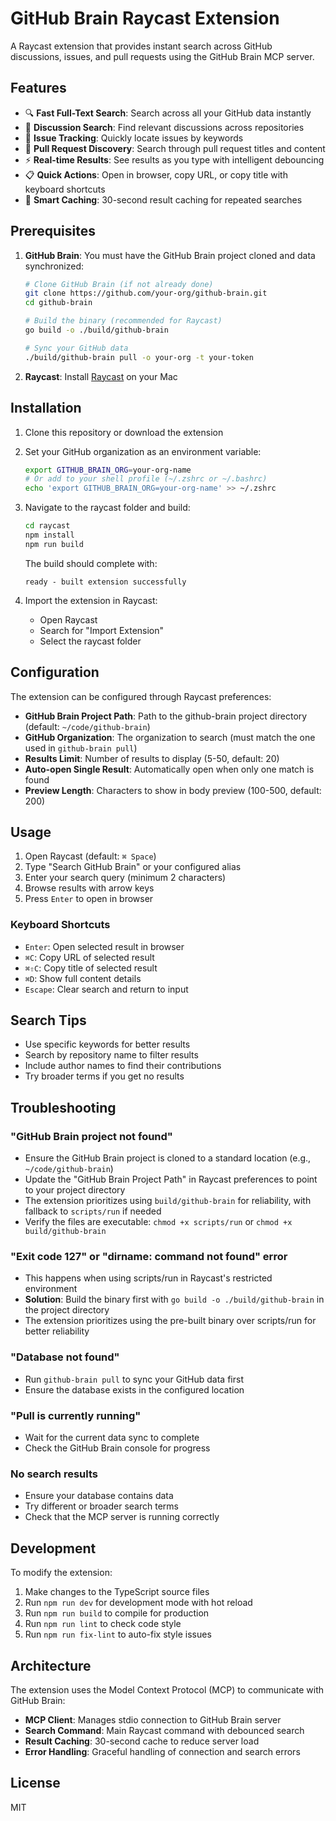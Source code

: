 # GitHub Brain Raycast Extension

A Raycast extension that provides instant search across GitHub discussions, issues, and pull requests using the GitHub Brain MCP server.

## Features

- 🔍 **Fast Full-Text Search**: Search across all your GitHub data instantly
- 💬 **Discussion Search**: Find relevant discussions across repositories
- 🐛 **Issue Tracking**: Quickly locate issues by keywords
- 🔀 **Pull Request Discovery**: Search through pull request titles and content
- ⚡ **Real-time Results**: See results as you type with intelligent debouncing
- 📋 **Quick Actions**: Open in browser, copy URL, or copy title with keyboard shortcuts
- 🎯 **Smart Caching**: 30-second result caching for repeated searches

## Prerequisites

1. **GitHub Brain**: You must have the GitHub Brain project cloned and data synchronized:
   ```bash
   # Clone GitHub Brain (if not already done)
   git clone https://github.com/your-org/github-brain.git
   cd github-brain
   
   # Build the binary (recommended for Raycast)
   go build -o ./build/github-brain
   
   # Sync your GitHub data
   ./build/github-brain pull -o your-org -t your-token
   ```

2. **Raycast**: Install [Raycast](https://raycast.com) on your Mac

## Installation

1. Clone this repository or download the extension
2. Set your GitHub organization as an environment variable:
   ```bash
   export GITHUB_BRAIN_ORG=your-org-name
   # Or add to your shell profile (~/.zshrc or ~/.bashrc)
   echo 'export GITHUB_BRAIN_ORG=your-org-name' >> ~/.zshrc
   ```
3. Navigate to the raycast folder and build:
   ```bash
   cd raycast
   npm install
   npm run build
   ```
   
   The build should complete with:
   ```
   ready - built extension successfully
   ```

4. Import the extension in Raycast:
   - Open Raycast
   - Search for "Import Extension"
   - Select the raycast folder

## Configuration

The extension can be configured through Raycast preferences:

- **GitHub Brain Project Path**: Path to the github-brain project directory (default: `~/code/github-brain`)
- **GitHub Organization**: The organization to search (must match the one used in `github-brain pull`)
- **Results Limit**: Number of results to display (5-50, default: 20)
- **Auto-open Single Result**: Automatically open when only one match is found
- **Preview Length**: Characters to show in body preview (100-500, default: 200)

## Usage

1. Open Raycast (default: `⌘ Space`)
2. Type "Search GitHub Brain" or your configured alias
3. Enter your search query (minimum 2 characters)
4. Browse results with arrow keys
5. Press `Enter` to open in browser

### Keyboard Shortcuts

- `Enter`: Open selected result in browser
- `⌘C`: Copy URL of selected result
- `⌘⇧C`: Copy title of selected result
- `⌘D`: Show full content details
- `Escape`: Clear search and return to input

## Search Tips

- Use specific keywords for better results
- Search by repository name to filter results
- Include author names to find their contributions
- Try broader terms if you get no results

## Troubleshooting

### "GitHub Brain project not found"
- Ensure the GitHub Brain project is cloned to a standard location (e.g., `~/code/github-brain`)
- Update the "GitHub Brain Project Path" in Raycast preferences to point to your project directory
- The extension prioritizes using `build/github-brain` for reliability, with fallback to `scripts/run` if needed
- Verify the files are executable: `chmod +x scripts/run` or `chmod +x build/github-brain`

### "Exit code 127" or "dirname: command not found" error  
- This happens when using scripts/run in Raycast's restricted environment
- **Solution**: Build the binary first with `go build -o ./build/github-brain` in the project directory
- The extension prioritizes using the pre-built binary over scripts/run for better reliability

### "Database not found"
- Run `github-brain pull` to sync your GitHub data first
- Ensure the database exists in the configured location

### "Pull is currently running"
- Wait for the current data sync to complete
- Check the GitHub Brain console for progress

### No search results
- Ensure your database contains data
- Try different or broader search terms
- Check that the MCP server is running correctly

## Development

To modify the extension:

1. Make changes to the TypeScript source files
2. Run `npm run dev` for development mode with hot reload
3. Run `npm run build` to compile for production
4. Run `npm run lint` to check code style
5. Run `npm run fix-lint` to auto-fix style issues

## Architecture

The extension uses the Model Context Protocol (MCP) to communicate with GitHub Brain:

- **MCP Client**: Manages stdio connection to GitHub Brain server
- **Search Command**: Main Raycast command with debounced search
- **Result Caching**: 30-second cache to reduce server load
- **Error Handling**: Graceful handling of connection and search errors

## License

MIT